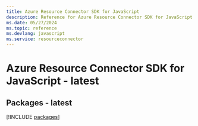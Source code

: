 ```yaml
---
title: Azure Resource Connector SDK for JavaScript
description: Reference for Azure Resource Connector SDK for JavaScript
ms.date: 05/27/2024
ms.topic: reference
ms.devlang: javascript
ms.service: resourceconnector
---
```

# Azure Resource Connector SDK for JavaScript - latest
## Packages - latest
[!INCLUDE [packages](resource-connector-index.md)]
